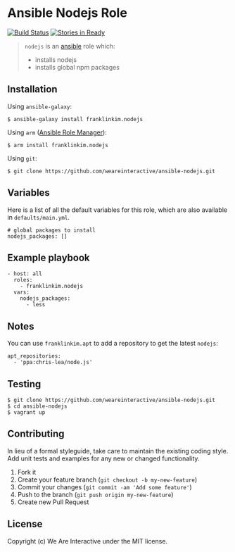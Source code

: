 # Ansible Nodejs Role

[![Build Status](https://travis-ci.org/weareinteractive/ansible-nodejs.png?branch=master)](https://travis-ci.org/weareinteractive/ansible-nodejs)
[![Stories in Ready](https://badge.waffle.io/weareinteractive/ansible-nodejs.svg?label=ready&title=Ready)](http://waffle.io/weareinteractive/ansible-nodejs)

> `nodejs` is an [ansible](http://www.ansible.com) role which: 
> 
> * installs nodejs
> * installs global npm packages

## Installation

Using `ansible-galaxy`:

```
$ ansible-galaxy install franklinkim.nodejs
```

Using `arm` ([Ansible Role Manager](https://github.com/mirskytech/ansible-role-manager/)):

```
$ arm install franklinkim.nodejs
```

Using `git`:

```
$ git clone https://github.com/weareinteractive/ansible-nodejs.git
```

## Variables

Here is a list of all the default variables for this role, which are also available in `defaults/main.yml`.

```
# global packages to install
nodejs_packages: []
```

## Example playbook

```
- host: all
  roles: 
    - franklinkim.nodejs
  vars:
    nodejs_packages:
      - less
```

## Notes

You can use `franklinkim.apt` to add a repository to get the latest `nodejs`:

```
apt_repositories:
  - 'ppa:chris-lea/node.js'
```

## Testing

```
$ git clone https://github.com/weareinteractive/ansible-nodejs.git
$ cd ansible-nodejs
$ vagrant up
```

## Contributing
In lieu of a formal styleguide, take care to maintain the existing coding style. Add unit tests and examples for any new or changed functionality.

1. Fork it
2. Create your feature branch (`git checkout -b my-new-feature`)
3. Commit your changes (`git commit -am 'Add some feature'`)
4. Push to the branch (`git push origin my-new-feature`)
5. Create new Pull Request

## License
Copyright (c) We Are Interactive under the MIT license.
